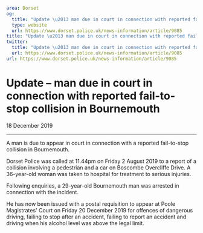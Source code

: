 ```yaml
area: Dorset
og:
  title: "Update \u2013 man due in court in connection with reported fail-to-stop collision in Bournemouth"
  type: website
  url: https://www.dorset.police.uk/news-information/article/9085
title: "Update \u2013 man due in court in connection with reported fail-to-stop collision in Bournemouth |"
twitter:
  title: "Update \u2013 man due in court in connection with reported fail-to-stop collision in Bournemouth"
  url: https://www.dorset.police.uk/news-information/article/9085
url: https://www.dorset.police.uk/news-information/article/9085
```

# Update – man due in court in connection with reported fail-to-stop collision in Bournemouth

18 December 2019

* * *

A man is due to appear in court in connection with a reported fail-to-stop collision in Bournemouth.

Dorset Police was called at 11.44pm on Friday 2 August 2019 to a report of a collision involving a pedestrian and a car on Boscombe Overcliffe Drive. A 36-year-old woman was taken to hospital for treatment to serious injuries.

Following enquiries, a 29-year-old Bournemouth man was arrested in connection with the incident.

He has now been issued with a postal requisition to appear at Poole Magistrates' Court on Friday 20 December 2019 for offences of dangerous driving, failing to stop after an accident, failing to report an accident and driving when his alcohol level was above the legal limit.
